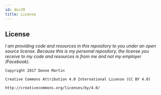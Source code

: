 ```yaml
---
id: doc29
title: License
---
```

    
## License

_I am providing code and resources in this repository to you under an open source license.  Because this is my personal repository, the license you receive to my code and resources is from me and not my employer (Facebook)._

    Copyright 2017 Donne Martin

    Creative Commons Attribution 4.0 International License (CC BY 4.0)

    http://creativecommons.org/licenses/by/4.0/

